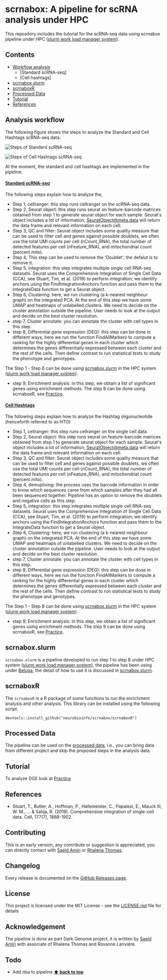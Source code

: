 # scrnabox: A pipeline for scRNA analysis under HPC  
This repository includes the tutorial for the scRNA-seq data using scrnabox pipeline under HPC ([slurm work load manager system](https://slurm.schedmd.com/)). 

## Contents
- [Workflow analysis](#analysis-workflow)
  - [Standard scRNA-seq]
  - [Cell hashtags]
- [scrnabox.slurm](#scrnaboxsvn)
- [scrnaboxR](#scrnaboxr)
- [Processed Data](#processed-data)
- [Tutorial](#tutorial)
- [References](#references)


## Analysis workflow
The following figure shows the steps to analyze the Standard and Cell Hashtags scRNA-seq data:

![Steps of Standard scRNA-seq ](https://raw.githubusercontent.com/neurobioinfo/scrnabox/main/figs/scrna.png)

![Steps of Cell Hashtags scRNA-seq](https://raw.githubusercontent.com/neurobioinfo/scrnabox/main/figs/hto.png)

At the moment, the standard and cell hashtags are implemented in the pipeline.  

#### [Standard scRNA-seq](https://github.com/neurobioinfo/scrnabox/tree/main/README_SCRNA.md)
The following steps explain how to analyze the, 
- Step 1, cellranger: this step runs cellranger on the scRNA-seq data.
- Step 2, Seurat object: this step runs seurat on feature-barcode matrices obtained from step 1 to generate seurat object for each sample. Seurat's object includes a lot of information; SeuratObject@meta.data will return the data frame and relevant information on each cell.
- Step 3, QC and filter: Seurat object includes some quality measure that can be used to filter cell and genes against possible doublets, we often use the total UMI counts per cell (nCount_RNA), the total number of detected features per cell (nFeature_RNA), and mitochondrial count (percent.mito).
- Step 4, This step can be used to remove the 'Doublet'; the defalut is to remove it. 
- Step 5, integration: this step integrates multiple single cell RNA-seq datasets. Seurat uses the Comprehensive Integration of Single Cell Data (CCA), see Stuart, Tim, et al. (2019) to perform integration; we identify anchors using the FindIntegrationAnchors function and pass them to the IntegrateData function to get a Seurat object.
- Step 6, Clustering: here, we run clustering (a k-nearest neighbour graph) on the integrated PCA. At the end of this step we have some UMAP and heatmaps of unlabelled clusters. We need to decide on the cluster annotation outside the pipeline. User needs to look at the output and decide on the best cluster resolution.
- step 7, Cluster annotate: you can annotate the cluster with cell types in this step.
- step 8, Differential gene expression (DEG): this step can be done in different ways, here we run the function FindAllMarkers to compute a ranking for the highly differential genes in each cluster which determines the genes differentially expressed between each cluster and the rest of the cells. Then define contrast to run statistical tests to study the phenotype and genotypes.

The Step 1 - Step 8 can be done using [scrnabox.slurm](https://github.com/neurobioinfo/scrnabox/tree/main/README_SCRNA.md) in the HPC system ([slurm work load manager system](https://slurm.schedmd.com/)).
- step 9, Enrichment analysis: in this step, we obtain a list of significant genes using enrichment methods. The step 9 can be done using scrnaboxR, see [Practice](https://github.com/neurobioinfo/scrnabox/blob/main/tutorial/practice.md).


#### [Cell Hashtags](https://github.com/neurobioinfo/scrnabox/tree/main/scrnabox.s/README_HTO.md)
The following steps explain how to analyze the  Hashtag oligonucleotide (henceforth referred to as HTO)
- Step 1, cellranger: this step runs cellranger on the single cell data.
- Step 2, Seurat object: this step runs seurat on feature-barcode matrices obtained from step 1 to generate seurat object for each sample. Seurat's object includes a lot of information; SeuratObject@meta.data will return the data frame and relevant information on each cell.
- Step 3, QC and filter: Seurat object includes some quality measure that can be used to filter cell and genes against possible doublets, we often use the total UMI counts per cell (nCount_RNA), the total number of detected features per cell (nFeature_RNA), and mitochondrial count (percent.mito).
- Step 4, demuplixing: the process uses the barcode information in order to know which sequences came from which samples after they had all been sequenced together. Pipeline has an option to remove the doublets and negative cells as this step.
- Step 5, integration: this step integrates multiple single cell RNA-seq datasets. Seurat uses the Comprehensive Integration of Single Cell Data (CCA), see Stuart, Tim, et al. (2019) to perform integration; we identify anchors using the FindIntegrationAnchors function and pass them to the IntegrateData function to get a Seurat object.
- Step 6, Clustering: here, we run clustering (a k-nearest neighbour graph) on the integrated PCA. At the end of this step we have some UMAP and heatmaps of unlabelled clusters. We need to decide on the cluster annotation outside the pipeline. User needs to look at the output and decide on the best cluster resolution.
- step 7, Cluster annotate: you can annotate the cluster with cell types in this step.
- step 8, Differential gene expression (DEG): this step can be done in different ways, here we run the function FindAllMarkers to compute a ranking for the highly differential genes in each cluster which determines the genes differentially expressed between each cluster and the rest of the cells. Then define contrast to run statistical tests to study the phenotype and genotypes.

The Step 1 - Step 8 can be done using [scrnabox.slurm](https://github.com/neurobioinfo/scrnabox/tree/main/README_HTO.md) in the HPC system ([slurm work load manager system](https://slurm.schedmd.com/)).
- step 9, Enrichment analysis: in this step, we obtain a list of significant genes using enrichment methods. The step 9 can be done using scrnaboxR, see [Practice](https://github.com/neurobioinfo/scrnabox/blob/main/tutorial/practice.md).


## scrnabox.slurm
`scrnabox.slurm` is a pipeline developed to run step 1 to step 8 under HPC system ([slurm work load manager system](https://slurm.schedmd.com/)), the pipeline has been using under [Beluga](https://docs.alliancecan.ca/wiki/B%C3%A9luga), the detail of how to use it is discussed in [scrnabox.slurm](https://github.com/neurobioinfo/scrnabox/tree/main/scrnabox.slurm). 

## scrnaboxR
The `scrnaboxR` is a R package of some functions to run the enrichment analysis and other analysis. This library can be installed using the following script. 
```
devtools::install_github("neurobioinfo/scrnabox/scrnaboxR")
```

## Processed Data
The pipeline can be used on the [processed data](https://github.com/neurobioinfo/scrnabox/blob/main/README_PROC.md), i.e., you can bring data from different project and skip the proposed steps in the analysis data. 

## Tutorial
To analyze DGE look at [Practice](https://github.com/neurobioinfo/scrnabox/blob/main/tutorial/practice.md)

## References
- Stuart, T., Butler, A., Hoffman, P., Hafemeister, C., Papalexi, E., Mauck III, W. M., ... & Satija, R. (2019). Comprehensive integration of single-cell data. Cell, 177(7), 1888-1902.

## Contributing
This is an early version, any contribute or suggestion is appreciated, you can directly contact with [Saeid Amiri](https://github.com/saeidamiri1) or [Rhalena Thomas](https://github.com/RhalenaThomas). 

## Changelog
Every release is documented on the [GitHub Releases page](https://github.com/neurobioinfo/scrnabox/releases).
## License
This project is licensed under the MIT License - see the [LICENSE.md](https://github.com/neurobioinfo/scrnabox/blob/main/LICENSE) file for details
## Acknowledgement
The pipeline is done as part Dark Genome project, it is written by [Saeid Amiri](https://github.com/saeidamiri1) with associate of Rhalena Thomas and  Roxanne Larivière. 

## Todo
- Add nba to pipeline
**[⬆ back to top](#contents)**
